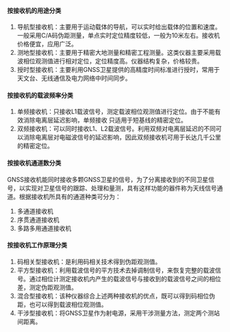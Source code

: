 #### 按接收机的用途分类

1. 导航型接收机：主要用于运动载体的导航，可以实时给出载体的位置和速度。一般采用C/A码伪距测量，单点实时定位精度较低，一般为10米左右。接收机价格便宜，应用广泛。
2. 测地型接收机：主要用于精密大地测量和精密工程测量。这类仪器主要采用载波相位观测值进行相对定位，定位精度高。仪器结构复杂，价格较贵。
3. 授时型接收机：主要利用GNSS卫星提供的高精度时间标准进行授时，常用于天文台、无线通信及电力网络中时间同步。


#### 按接收机的载波频率分类
1. 单频接收机：只接收L1载波信号，测定载波相位观测值进行定位。由于不能有效消除电离层延迟影响，单频接收 只适用于短基线的精密定位。
2. 双频接收机：可以同时接收L1、L2载波信号。利用双频对电离层延迟的不同可以消除电离层对电磁波信号的延迟影响，因此双频接收机可用于长达几千公里的精密定位。

####  按接收机通道数分类
GNSS接收机能同时接收多颗GNSS卫星的信号，为了分离接收到的不同卫星信号，以实现对卫星信号的跟踪、处理和量测，具有这样功能的器件称为天线信号通道。根据接收机所具有的通道种类可分为：

1. 多通道接收机
2. 序贯通道接收机
3. 多路多用通道接收机


#### 按接收机工作原理分类 
1. 码相关型接收机：是利用码相关技术得到伪距观测值。
2. 平方型接收机：利用载波信号的平方技术去掉调制信号，来恢复完整的载波信号。通过相位计测定接收机内产生的载波信号与接收到的载波信号之间的相位差，测定伪距观测值。
3. 混合型接收机：该种仪器综合上述两种接收机的优点，既可以得到码相位伪距，也可以得到载波相位观测值。
4. 干涉型接收机：将GNSS卫星作为射电源，采用干涉测量方法，测定两个测站间距离。